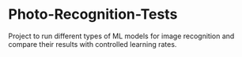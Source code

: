 # Photo-Recognition-Tests
Project to run different types of ML models for image recognition and compare their results with controlled learning rates.
